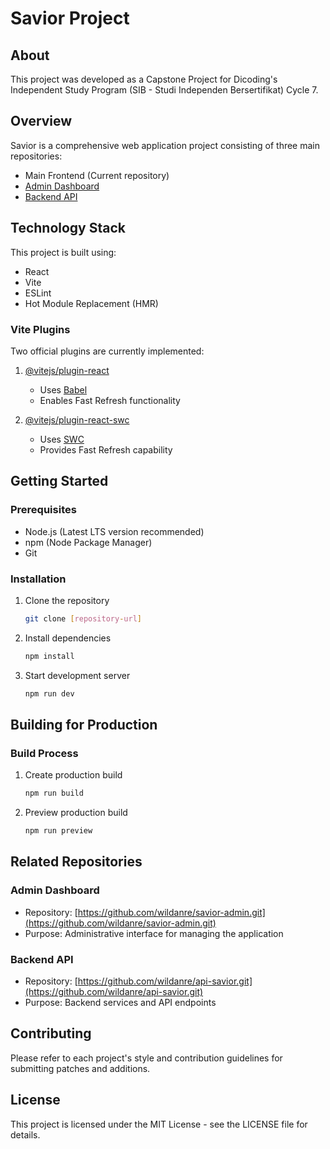# Savior Project

## About
This project was developed as a Capstone Project for Dicoding's Independent Study Program (SIB - Studi Independen Bersertifikat) Cycle 7.

## Overview
Savior is a comprehensive web application project consisting of three main repositories:
- Main Frontend (Current repository)
- [Admin Dashboard](https://github.com/wildanre/savior-admin.git)
- [Backend API](https://github.com/wildanre/api-savior.git)

## Technology Stack
This project is built using:
- React
- Vite
- ESLint
- Hot Module Replacement (HMR)

### Vite Plugins
Two official plugins are currently implemented:
1. [@vitejs/plugin-react](https://github.com/vitejs/vite-plugin-react/blob/main/packages/plugin-react/README.md)
   - Uses [Babel](https://babeljs.io/)
   - Enables Fast Refresh functionality

2. [@vitejs/plugin-react-swc](https://github.com/vitejs/vite-plugin-react-swc)
   - Uses [SWC](https://swc.rs/)
   - Provides Fast Refresh capability

## Getting Started

### Prerequisites
- Node.js (Latest LTS version recommended)
- npm (Node Package Manager)
- Git

### Installation
1. Clone the repository
   ```bash
   git clone [repository-url]
   ```

2. Install dependencies
   ```bash
   npm install
   ```

3. Start development server
   ```bash
   npm run dev
   ```

## Building for Production

### Build Process
1. Create production build
   ```bash
   npm run build
   ```

2. Preview production build
   ```bash
   npm run preview
   ```

## Related Repositories

### Admin Dashboard
- Repository: [https://github.com/wildanre/savior-admin.git](https://github.com/wildanre/savior-admin.git)
- Purpose: Administrative interface for managing the application

### Backend API
- Repository: [https://github.com/wildanre/api-savior.git](https://github.com/wildanre/api-savior.git)
- Purpose: Backend services and API endpoints

## Contributing
Please refer to each project's style and contribution guidelines for submitting patches and additions.

## License
This project is licensed under the MIT License - see the LICENSE file for details.